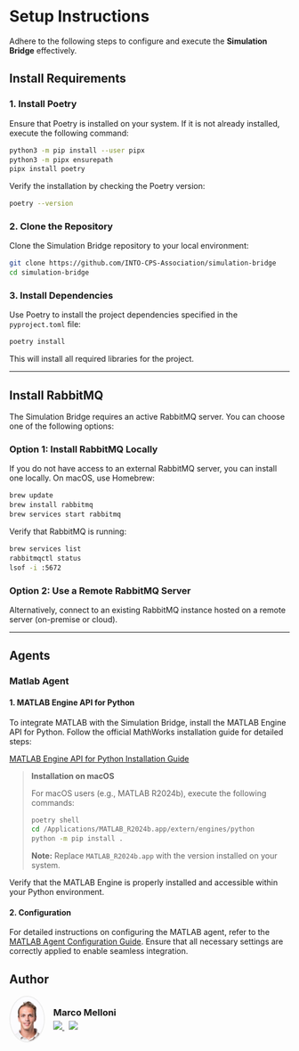 # Setup Instructions

Adhere to the following steps to configure and execute the **Simulation Bridge** effectively.

## Install Requirements

### 1. Install Poetry

Ensure that Poetry is installed on your system. If it is not already installed, execute the following command:

```bash
python3 -m pip install --user pipx
python3 -m pipx ensurepath
pipx install poetry
```

Verify the installation by checking the Poetry version:

```bash
poetry --version
```

### 2. Clone the Repository

Clone the Simulation Bridge repository to your local environment:

```bash
git clone https://github.com/INTO-CPS-Association/simulation-bridge
cd simulation-bridge
```

### 3. Install Dependencies

Use Poetry to install the project dependencies specified in the `pyproject.toml` file:

```bash
poetry install
```

This will install all required libraries for the project.

---

## Install RabbitMQ

The Simulation Bridge requires an active RabbitMQ server. You can choose one of the following options:

### Option 1: Install RabbitMQ Locally

If you do not have access to an external RabbitMQ server, you can install one locally. On macOS, use Homebrew:

```bash
brew update
brew install rabbitmq
brew services start rabbitmq
```

Verify that RabbitMQ is running:

```bash
brew services list
rabbitmqctl status
lsof -i :5672
```

### Option 2: Use a Remote RabbitMQ Server

Alternatively, connect to an existing RabbitMQ instance hosted on a remote server (on-premise or cloud).

---

## Agents

### Matlab Agent

#### 1. MATLAB Engine API for Python

To integrate MATLAB with the Simulation Bridge, install the MATLAB Engine API for Python. Follow the official MathWorks installation guide for detailed steps:

[MATLAB Engine API for Python Installation Guide](https://www.mathworks.com/help/matlab/matlab-engine-for-python.html)

> **Installation on macOS**
>
> For macOS users (e.g., MATLAB R2024b), execute the following commands:
>
> ```bash
> poetry shell
> cd /Applications/MATLAB_R2024b.app/extern/engines/python
> python -m pip install .
> ```
>
> **Note:** Replace `MATLAB_R2024b.app` with the version installed on your system.

Verify that the MATLAB Engine is properly installed and accessible within your Python environment.

#### 2. Configuration

For detailed instructions on configuring the MATLAB agent, refer to the [MATLAB Agent Configuration Guide](agents/matlab/README.md). Ensure that all necessary settings are correctly applied to enable seamless integration.

## Author

<div align="left" style="display: flex; align-items: center; gap: 15px;">
  <img src="images/profile.jpg" width="60" style="border-radius: 50%; border: 2px solid #eee;"/>
  <div>
    <h3 style="margin: 0;">Marco Melloni</h3>
    <div style="margin-top: 5px;">
      <a href="https://www.linkedin.com/in/marco-melloni/">
        <img src="https://img.shields.io/badge/LinkedIn-Connect-blue?style=flat-square&logo=linkedin"/>
      </a>
      <a href="https://github.com/marcomelloni" style="margin-left: 8px;">
        <img src="https://img.shields.io/badge/GitHub-Profile-black?style=flat-square&logo=github"/>
      </a>
    </div>
  </div>
</div>
